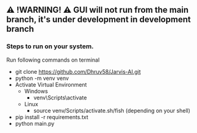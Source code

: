 ## ⚠️ !WARNING! ⚠️ GUI will not run from the main branch, it's under development in development branch

### Steps to run on your system.
Run following commands on terminal
- git clone https://github.com/Dhruv58/Jarvis-AI.git
- python -m venv venv
- Activate Virtual Environment
  - Windows
    - venv\Scripts\activate
  - Linux
    - source venv/Scripts/activate.sh/fish (depending on your shell)
- pip install -r requirements.txt
- python main.py
